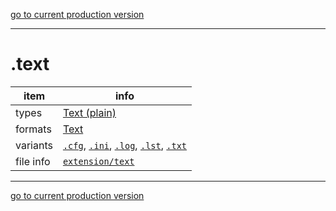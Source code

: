 [go to current production version]({{preferredFormats}})

---



# .text

item | info
--- | ---
types | [Text (plain)](../dataTypes/textPlain.md)
formats | [Text](../fileFormats/text.md)
variants | [`.cfg`](../extensions/cfg.md), [`.ini`](../extensions/ini.md), [`.log`](../extensions/log.md), [`.lst`](../extensions/lst.md), [`.txt`](../extensions/txt.md)
file info | [`extension/text`]({{fileinfo}}/text)




---

[go to current production version]({{preferredFormats}})
